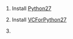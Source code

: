 1. Install [Python27](https://github.com/fnmwolf/Anaconda/raw/refs/heads/main/python-2.7.18.amd64.msi)

2. Install [VCForPython27](https://github.com/fnmwolf/Anaconda/blob/main/VCForPython27.msi)

3. 
